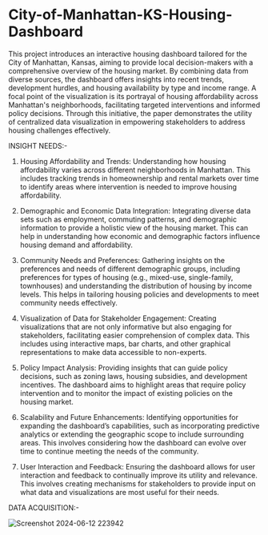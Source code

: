 # City-of-Manhattan-KS-Housing-Dashboard

This project introduces an interactive housing dashboard tailored for the City of Manhattan, Kansas, aiming to provide 
local decision-makers with a comprehensive overview of the housing market. By combining data from diverse sources, the 
dashboard offers insights into recent trends, development hurdles, and housing availability by type and income range. A focal point 
of the visualization is its portrayal of housing affordability across Manhattan's neighborhoods, facilitating targeted interventions 
and informed policy decisions. Through this initiative, the paper demonstrates the utility of centralized data visualization in 
empowering stakeholders to address housing challenges effectively.

INSIGHT NEEDS:-

1. Housing Affordability and Trends: Understanding how housing 
affordability varies across different neighborhoods in Manhattan. This 
includes tracking trends in homeownership and rental markets over 
time to identify areas where intervention is needed to improve housing 
affordability.

2. Demographic and Economic Data Integration: Integrating 
diverse data sets such as employment, commuting patterns, and 
demographic information to provide a holistic view of the housing 
market. This can help in understanding how economic and 
demographic factors influence housing demand and affordability.

3. Community Needs and Preferences: Gathering insights on the 
preferences and needs of different demographic groups, including 
preferences for types of housing (e.g., mixed-use, single-family, 
townhouses) and understanding the distribution of housing by income 
levels. This helps in tailoring housing policies and developments to 
meet community needs effectively.

4. Visualization of Data for Stakeholder Engagement: Creating 
visualizations that are not only informative but also engaging for 
stakeholders, facilitating easier comprehension of complex data. This 
includes using interactive maps, bar charts, and other graphical 
representations to make data accessible to non-experts.

5. Policy Impact Analysis: Providing insights that can guide policy 
decisions, such as zoning laws, housing subsidies, and development 
incentives. The dashboard aims to highlight areas that require policy 
intervention and to monitor the impact of existing policies on the 
housing market.

6. Scalability and Future Enhancements: Identifying opportunities 
for expanding the dashboard’s capabilities, such as incorporating 
predictive analytics or extending the geographic scope to include 
surrounding areas. This involves considering how the dashboard can 
evolve over time to continue meeting the needs of the community.

7. User Interaction and Feedback: Ensuring the dashboard allows 
for user interaction and feedback to continually improve its utility and 
relevance. This involves creating mechanisms for stakeholders to 
provide input on what data and visualizations are most useful for their 
needs.


DATA ACQUISITION:-

![Screenshot 2024-06-12 223942](https://github.com/rutbala/City-of-Manhattan-KS-Housing-Dashboard/assets/165860969/2ab53658-4bce-4fc1-b5c9-4f29d36304b1)





